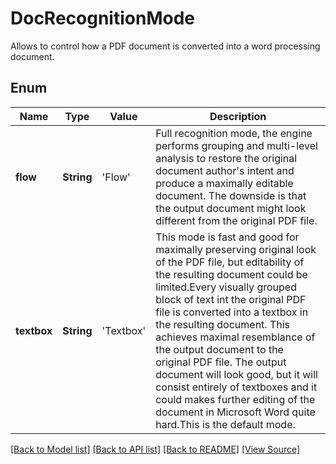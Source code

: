 ﻿# DocRecognitionMode
Allows to control how a PDF document is converted into a word processing document.

## Enum
Name | Type | Value | Description
------------ | ------------- | ------------- | -------------
**flow** | **String** | 'Flow' | Full recognition mode, the engine performs grouping and multi-level analysis to restore the original document author's intent and produce a maximally editable document. The downside is that the output document might look different from the original PDF file.
**textbox** | **String** | 'Textbox' | This mode is fast and good for maximally preserving original look of the PDF file, but editability of the resulting document could be limited.Every visually grouped block of text int the original PDF file is converted into a textbox in the resulting document. This achieves maximal resemblance of the output document to the original PDF file. The output document will look good, but it will consist entirely of textboxes and it could makes further editing of the document in Microsoft Word quite hard.This is the default mode.

[[Back to Model list]](../README.md#documentation-for-models) [[Back to API list]](../README.md#documentation-for-api-endpoints) [[Back to README]](../README.md) [[View Source]](../AsposePdfCloud/Models/DocRecognitionMode.swift)


